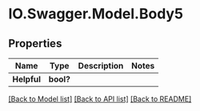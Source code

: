 # IO.Swagger.Model.Body5
## Properties

Name | Type | Description | Notes
------------ | ------------- | ------------- | -------------
**Helpful** | **bool?** |  | 

[[Back to Model list]](../README.md#documentation-for-models) [[Back to API list]](../README.md#documentation-for-api-endpoints) [[Back to README]](../README.md)

